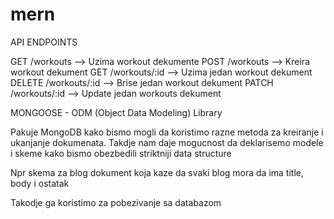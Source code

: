 # mern

API ENDPOINTS

GET /workouts --> Uzima workout dekumente
POST /workouts --> Kreira workout dekument
GET /workouts/:id --> Uzima jedan workout dekument
DELETE /workouts/:id --> Brise jedan workout dekument
PATCH /workouts/:id --> Update jedan workouts dekument

MONGOOSE - ODM (Object Data Modeling) Library

Pakuje MongoDB kako bismo mogli da koristimo razne metoda za kreiranje i ukanjanje dokumenata. Takdje nam daje mogucnost da deklarisemo modele i skeme kako bismo obezbedili striktniji data structure

Npr skema za blog dokument koja kaze da svaki blog mora da ima title, body i ostatak

Takodje ga koristimo za pobezivanje sa databazom
